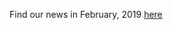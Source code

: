Find our news in February, 2019 [here](https://drive.google.com/open?id=12WFpD7rQXRqGWJkTq25kgTyKZmvbeIwQ)
